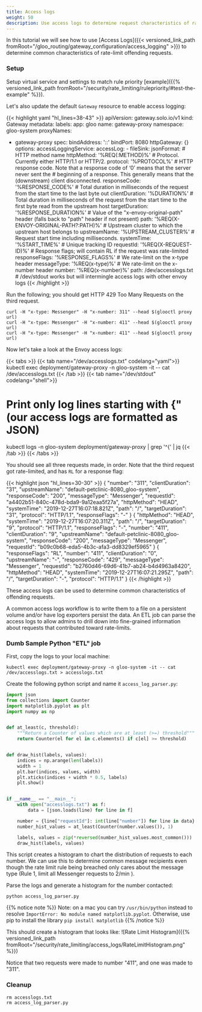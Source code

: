 ```yaml
---
title: Access logs
weight: 50
description: Use access logs to determine request characteristics of rate-limit rule breaches.
---
```


In this tutorial we will see how to use 
[Access Logs]({{< versioned_link_path fromRoot="/gloo_routing/gateway_configuration/access_logging" >}}) to determine common characteristics
of rate-limit offending requests.

### Setup
Setup virtual service and settings to match rule priority [example]({{% versioned_link_path fromRoot="/security/rate_limiting/rulepriority/#test-the-example" %}}).

Let's also update the default `Gateway` resource to enable access logging:

{{< highlight yaml "hl_lines=38-43" >}}
apiVersion: gateway.solo.io/v1
kind: Gateway
metadata:
  labels:
    app: gloo
  name: gateway-proxy
  namespace: gloo-system
proxyNames:
- gateway-proxy
spec:
  bindAddress: '::'
  bindPort: 8080
  httpGateway: {}
  options:
    accessLoggingService:
      accessLog:
      - fileSink:
          jsonFormat:
            # HTTP method name
            httpMethod: '%REQ(:METHOD)%'
            # Protocol. Currently either HTTP/1.1 or HTTP/2.
            protocol: '%PROTOCOL%'
            # HTTP response code. Note that a response code of ‘0’ means that the server never sent the
            # beginning of a response. This generally means that the (downstream) client disconnected.
            responseCode: '%RESPONSE_CODE%'
            # Total duration in milliseconds of the request from the start time to the last byte out
            clientDuration: '%DURATION%'
            # Total duration in milliseconds of the request from the start time to the first byte read from the upstream host
            targetDuration: '%RESPONSE_DURATION%'
            # Value of the "x-envoy-original-path" header (falls back to "path" header if not present)
            path: '%REQ(X-ENVOY-ORIGINAL-PATH?:PATH)%'
            # Upstream cluster to which the upstream host belongs to
            upstreamName: '%UPSTREAM_CLUSTER%'
            # Request start time including milliseconds.
            systemTime: '%START_TIME%'
            # Unique tracking ID
            requestId: '%REQ(X-REQUEST-ID)%'
            # Response flags; will contain RL if the request was rate-limited
            responseFlags: '%RESPONSE_FLAGS%'
            # We rate-limit on the x-type header
            messageType: '%REQ(x-type)%'
            # We rate-limit on the x-number header
            number: '%REQ(x-number)%'
          path: /dev/accesslogs.txt # /dev/stdout works but will intermingle access logs with other envoy logs
{{< /highlight >}}

Run the following; you should get HTTP 429 Too Many Requests on the third request.
```shell
curl -H "x-type: Messenger" -H "x-number: 311" --head $(glooctl proxy url)
curl -H "x-type: Messenger" -H "x-number: 411" --head $(glooctl proxy url)
curl -H "x-type: Messenger" -H "x-number: 411" --head $(glooctl proxy url)
```

Now let's take a look at the Envoy access logs:

{{< tabs >}}
{{< tab name="/dev/accesslogs.txt" codelang="yaml">}}
kubectl exec deployment/gateway-proxy -n gloo-system -it -- cat /dev/accesslogs.txt
{{< /tab >}}
{{< tab name="/dev/stdout" codelang="shell">}}
# Print only log lines starting with {" (our access logs are formatted as JSON)
kubectl logs -n gloo-system deployment/gateway-proxy | grep '^{' | jq
{{< /tab >}}
{{< /tabs >}}

You should see all three requests made, in order. Note that the third request got rate-limited, and has `RL` for a
response flag:

{{< highlight json "hl_lines=30-30" >}}
{
  "number": "311",
  "clientDuration": "31",
  "upstreamName": "default-petclinic-8080_gloo-system",
  "responseCode": "200",
  "messageType": "Messenger",
  "requestId": "a4402b51-840c-478d-bda9-9a12eaa5f27a",
  "httpMethod": "HEAD",
  "systemTime": "2019-12-27T16:07:18.821Z",
  "path": "/",
  "targetDuration": "31",
  "protocol": "HTTP/1.1",
  "responseFlags": "-"
}
{
  "httpMethod": "HEAD",
  "systemTime": "2019-12-27T16:07:20.311Z",
  "path": "/",
  "targetDuration": "9",
  "protocol": "HTTP/1.1",
  "responseFlags": "-",
  "number": "411",
  "clientDuration": "9",
  "upstreamName": "default-petclinic-8080_gloo-system",
  "responseCode": "200",
  "messageType": "Messenger",
  "requestId": "b09c0b68-eda5-4b3c-afa3-dd8329ef5965"
}
{
  "responseFlags": "RL",
  "number": "411",
  "clientDuration": "0",
  "upstreamName": "-",
  "responseCode": "429",
  "messageType": "Messenger",
  "requestId": "b2760d46-69d6-41b7-ab24-b4d4963a8420",
  "httpMethod": "HEAD",
  "systemTime": "2019-12-27T16:07:21.295Z",
  "path": "/",
  "targetDuration": "-",
  "protocol": "HTTP/1.1"
}
{{< /highlight >}}

These access logs can be used to determine common characteristics of offending requests.

A common access logs workflow is to write them to a file on a persistent volume and/or have log exporters persist the
data. An ETL job can parse the access logs to allow admins to drill down into fine-grained information about requests
that contributed toward rate-limits.

### Dumb Sample Python "ETL" job

First, copy the logs to your local machine:
```shell
kubectl exec deployment/gateway-proxy -n gloo-system -it -- cat /dev/accesslogs.txt > accesslogs.txt
```

Create the following python script and name it `access_log_parser.py`:
```python
import json
from collections import Counter
import matplotlib.pyplot as plt
import numpy as np


def at_least(c, threshold):
    """Return a Counter of values which are at_least (>=) threshold"""
    return Counter(el for el in c.elements() if c[el] >= threshold)


def draw_hist(labels, values):
    indices = np.arange(len(labels))
    width = 1
    plt.bar(indices, values, width)
    plt.xticks(indices + width * 0.5, labels)
    plt.show()


if __name__ == "__main__":
    with open("accesslogs.txt") as f:
        data = [json.loads(line) for line in f]

    number = {line["requestId"]: int(line["number"]) for line in data}
    number_hist_values = at_least(Counter(number.values()), 1)

    labels, values = zip(*reversed(number_hist_values.most_common()))
    draw_hist(labels, values)
```

This script creates a histogram to chart the distribution of requests to each number. We can use this to determine
common message recipients even though the rate limit rule being breached only cares about the message type
(Rule 1, limit all Messenger requests to 2/min ).

Parse the logs and generate a histogram for the number contacted:

```shell
python access_log_parser.py
```

{{% notice note %}}
Note: on a mac you can try `/usr/bin/python` instead to resolve `ImportError: No module named matplotlib.pyplot`.
Otherwise, use pip to install the library `pip install matplotlib`
{{% /notice %}}

This should create a histogram that looks like:
![Rate Limit Histogram]({{% versioned_link_path fromRoot="/security/rate_limiting/access_logs/RateLimitHistogram.png" %}})

Notice that two requests were made to number "411", and one was made to "311".

### Cleanup
```shell
rm accesslogs.txt
rm access_log_parser.py
```